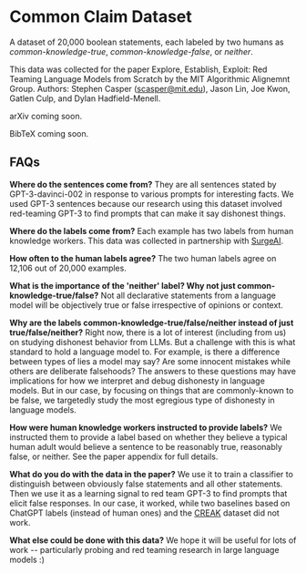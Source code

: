 # Common Claim Dataset

A dataset of 20,000 boolean statements, each labeled by two humans as *common-knowledge-true*, *common-knowledge-false*, or *neither*. 

This data was collected for the paper Explore, Establish, Exploit: Red Teaming Language Models from Scratch by the MIT Algorithmic Alignemnt Group.  Authors: Stephen Casper ([scasper@mit.edu](scasper@mit.edu)), Jason Lin, Joe Kwon, Gatlen Culp, and Dylan Hadfield-Menell.  

arXiv coming soon.

BibTeX coming soon.

## FAQs

**Where do the sentences come from?** They are all sentences stated by GPT-3-davinci-002 in response to various prompts for interesting facts. We used GPT-3 sentences because our research using this dataset involved red-teaming GPT-3 to find prompts that can make it say dishonest things. 

**Where do the labels come from?** Each example has two labels from human knowledge workers. This data was collected in partnership with [SurgeAI](https://www.surgehq.ai/).

**How often to the human labels agree?** The two human labels agree on 12,106 out of 20,000 examples. 

**What is the importance of the 'neither' label? Why not just common-knowledge-true/false?** Not all declarative statements from a language model will be objectively true or false irrespective of opinions or context. 

**Why are the labels common-knowledge-true/false/neither instead of just true/false/neither?** Right now, there is a lot of interest (including from us) on studying dishonest behavior from LLMs. But a challenge with this is what standard to hold a language model to. For example, is there a difference between types of lies a model may say? Are some innocent mistakes while others are deliberate falsehoods? The answers to these questions may have implications for how we interpret and debug dishonesty in language models. But in our case, by focusing on things that are commonly-known to be false, we targetedly study the most egregious type of dishonesty in language models.

**How were human knowledge workers instructed to provide labels?** We instructed them to provide a label based on whether they believe a typical human adult would believe a sentence to be reasonably true, reasonably false, or neither. See the paper appendix for full details. 

**What do you do with the data in the paper?** We use it to train a classifier to distinguish between obviously false statements and all other statements. Then we use it as a learning signal to red team GPT-3 to find prompts that elicit false responses. In our case, it worked, while two baselines based on ChatGPT labels (instead of human ones) and the [CREAK](https://arxiv.org/abs/2109.01653) dataset did not work. 

**What else could be done with this data?** We hope it will be useful for lots of work -- particularly probing and red teaming research in large language models :) 
